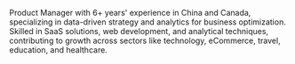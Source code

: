 Product Manager with 6+ years' experience in China and Canada, specializing in data-driven strategy and analytics for business optimization. Skilled in SaaS solutions, web development, and analytical techniques, contributing to growth across sectors like technology, eCommerce, travel, education, and healthcare.
